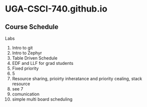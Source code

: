 # UGA-CSCI-740.github.io

## Course Schedule

Labs

1. Intro to git
2. Intro to Zephyr
3. Table Driven Schedule
4. EDF and LLF for grad students
5. Fixed priority
6. 5
7. Resource sharing, prioirty inheratance and priority cealing, stack resource
8. see 7
9. comunication
10. simple multi board scheduling
